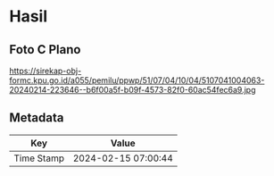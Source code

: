 # Hasil

## Foto C Plano

https://sirekap-obj-formc.kpu.go.id/a055/pemilu/ppwp/51/07/04/10/04/5107041004063-20240214-223646--b6f00a5f-b09f-4573-82f0-60ac54fec6a9.jpg


## Metadata

| Key        | Value               |
| ---------- | ------------------- |
| Time Stamp | 2024-02-15 07:00:44 |



